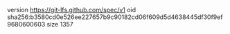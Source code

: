 version https://git-lfs.github.com/spec/v1
oid sha256:b3580cd0e526ee227657b9c90182cd06f609d5d4638445df30f9ef9680600603
size 1357
